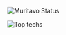 ![Muritavo Status](https://github-readme-stats.vercel.app/api?username=muritavo&show_icons=true)

![Top techs](https://github-readme-stats.vercel.app/api/top-langs/?username=muritavo&layout=compact)
<!--
**Muritavo/muritavo** is a ✨ _special_ ✨ repository because its `README.md` (this file) appears on your GitHub profile.

Here are some ideas to get you started:

- 🔭 I’m currently working on ...
- 🌱 I’m currently learning ...
- 👯 I’m looking to collaborate on ...
- 🤔 I’m looking for help with ...
- 💬 Ask me about ...
- 📫 How to reach me: ...
- 😄 Pronouns: ...
- ⚡ Fun fact: ...
-->

